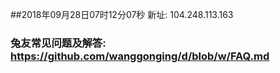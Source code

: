 ##2018年09月28日07时12分07秒 新址: 104.248.113.163
### 兔友常见问题及解答: https://github.com/wanggonging/d/blob/w/FAQ.md
